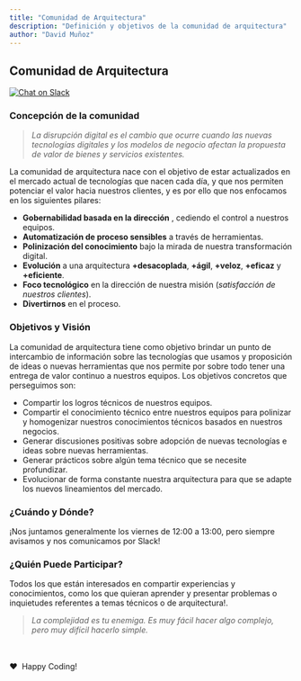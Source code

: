 ```yaml
---
title: "Comunidad de Arquitectura"
description: "Definición y objetivos de la comunidad de arquitectura"
author: "David Muñoz"
---
```


## Comunidad de Arquitectura

[![Chat on Slack](https://img.shields.io/badge/chat%20on-slack-green.svg?logo=slack)](https://wmt-chile.slack.com/messages/CAKQLMDAN/)

### Concepción de la comunidad
> *La disrupción digital es el cambio que ocurre cuando las nuevas tecnologías digitales y los modelos de negocio afectan la propuesta de valor de bienes y servicios existentes.*

La comunidad de arquitectura nace con el objetivo de estar actualizados en el mercado actual de tecnologías que nacen cada día, y que nos permiten potenciar el valor hacia nuestros clientes, y es por ello que nos enfocamos en los siguientes pilares:
- **Gobernabilidad basada en la dirección** , cediendo el control a nuestros equipos.
- **Automatización de proceso sensibles** a través de herramientas.
- **Polinización del conocimiento** bajo la mirada de nuestra transformación digital.
- **Evolución** a una arquitectura **+desacoplada**,  **+ágil**, **+veloz**, **+eficaz** y **+eficiente**.
- **Foco tecnológico** en la dirección de nuestra misión (*satisfacción de nuestros clientes*).
- **Divertirnos** en el proceso.

### Objetivos y Visión
La comunidad de arquitectura tiene como objetivo brindar un punto de intercambio de información sobre las tecnologías que usamos y proposición de ideas o nuevas herramientas que nos permite por sobre todo tener una entrega de valor continuo a nuestros equipos.
Los objetivos concretos que perseguimos son:
- Compartir los logros técnicos de nuestros equipos.
- Compartir el conocimiento técnico entre nuestros equipos para polinizar y homogenizar nuestros conocimientos técnicos basados en nuestros negocios.
- Generar discusiones positivas sobre adopción de nuevas tecnologías e ideas sobre nuevas herramientas.
- Generar prácticos sobre algún tema técnico que se necesite profundizar.
- Evolucionar de forma constante nuestra arquitectura para que se adapte los nuevos lineamientos del mercado.

### ¿Cuándo y Dónde?
¡Nos juntamos generalmente los viernes de 12:00 a 13:00, pero siempre avisamos y nos comunicamos por Slack!

### ¿Quién Puede Participar?
Todos los que están interesados en compartir experiencias y conocimientos, como los que quieran aprender y presentar problemas o inquietudes referentes a temas técnicos o de arquitectura!.

> *La complejidad es tu enemiga. Es muy fácil hacer algo complejo, pero muy difícil hacerlo simple.*

<br />
<br />
❤️ &nbsp;Happy Coding!